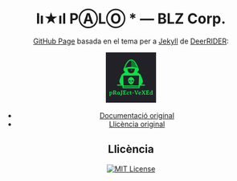 <h1 align="center">lı★ıl PⒶLⓄ * — BLZ Corp.</h1>

<div align="center">

[GitHub Page](https://pages.github.com) basada en el tema per a [Jekyll](https://jekyllrb.com) de [DeerRIDER](https://github.com/akiritsu):

<a href="https://github.com/akiritsu/pRoJEct-VeXEd"><img src="src/assets/img/favicon.png" alt="Logo" width="100" height="100"></a>
- [Documentació original](https://github.com/akiritsu/pRoJEct-VeXEd/blob/master/README.md)
- [Llicència original](https://github.com/akiritsu/pRoJEct-VeXEd/blob/master/LICENSE)

## Llicència

[![MIT License][license-shield]][license-url]

</div>

[license-shield]: https://img.shields.io/github/license/mantekillah/palo.svg
[license-url]: https://github.com/mantekillah/palo/blob/master/LICENSE
